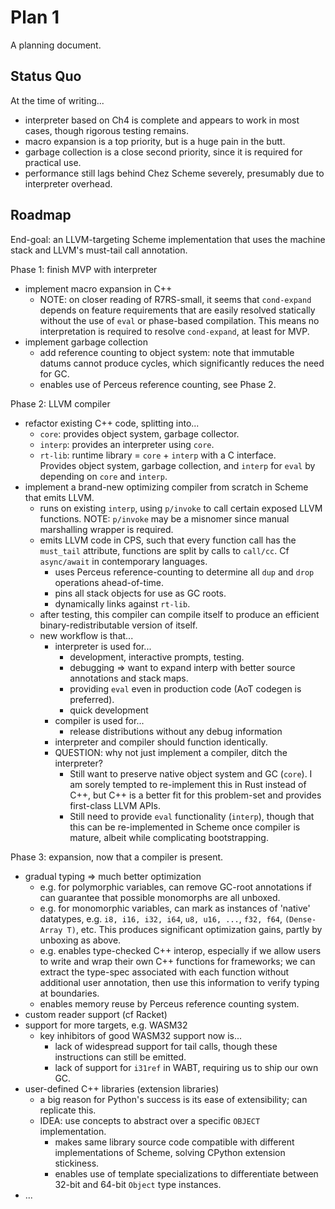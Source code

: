 # Plan 1

A planning document.

## Status Quo

At the time of writing...
- interpreter based on Ch4 is complete and appears to work in most cases, though 
  rigorous testing remains.
- macro expansion is a top priority, but is a huge pain in the butt.
- garbage collection is a close second priority, since it is required for 
  practical use.
- performance still lags behind Chez Scheme severely, presumably due to 
  interpreter overhead.

## Roadmap

End-goal: an LLVM-targeting Scheme implementation that uses the machine stack
and LLVM's must-tail call annotation.

Phase 1: finish MVP with interpreter
- implement macro expansion in C++
  - NOTE: on closer reading of R7RS-small, it seems that `cond-expand` depends
    on feature requirements that are easily resolved statically without the use
    of `eval` or phase-based compilation. This means no interpretation is 
    required to resolve `cond-expand`, at least for MVP.
- implement garbage collection
  - add reference counting to object system: note that immutable datums cannot
    produce cycles, which significantly reduces the need for GC.
  - enables use of Perceus reference counting, see Phase 2.

Phase 2: LLVM compiler
- refactor existing C++ code, splitting into...
  - `core`: provides object system, garbage collector.
  - `interp`: provides an interpreter using `core`.
  - `rt-lib`: runtime library = `core` + `interp` with a C interface. <br/>
    Provides object system, garbage collection, and `interp` for `eval` by 
    depending on `core` and `interp`.
- implement a brand-new optimizing compiler from scratch in Scheme that emits 
  LLVM.
  - runs on existing `interp`, using `p/invoke` to call certain exposed LLVM
    functions. NOTE: `p/invoke` may be a misnomer since manual marshalling 
    wrapper is required.
  - emits LLVM code in CPS, such that every function call has the `must_tail`
    attribute, functions are split by calls to `call/cc`. Cf `async/await` in 
    contemporary languages.
    - uses Perceus reference-counting to determine all `dup` and `drop` 
      operations ahead-of-time.
    - pins all stack objects for use as GC roots.
    - dynamically links against `rt-lib`.
  - after testing, this compiler can compile itself to produce an efficient 
    binary-redistributable version of itself.
  - new workflow is that...
    - interpreter is used for...
      - development, interactive prompts, testing.
      - debugging => want to expand interp with better source annotations and
        stack maps.
      - providing `eval` even in production code (AoT codegen is preferred).
      - quick development
    - compiler is used for...
      - release distributions without any debug information
    - interpreter and compiler should function identically.
    - QUESTION: why not just implement a compiler, ditch the interpreter?
      - Still want to preserve native object system and GC (`core`).
        I am sorely tempted to re-implement this in Rust instead of C++, but C++
        is a better fit for this problem-set and provides first-class LLVM APIs.
      - Still need to provide `eval` functionality (`interp`), though that this 
        can be re-implemented in Scheme once compiler is mature, albeit while
        complicating bootstrapping.
  
Phase 3: expansion, now that a compiler is present.
- gradual typing => much better optimization
  - e.g. for polymorphic variables, can remove GC-root annotations if can 
    guarantee that possible monomorphs are all unboxed.
  - e.g. for monomorphic variables, can mark as instances of 'native' datatypes, 
    e.g. `i8, i16, i32, i64`, `u8, u16, ...`, `f32, f64`, `(Dense-Array T)`, 
    etc. This produces significant optimization gains, partly by unboxing as
    above.
  - e.g. enables type-checked C++ interop, especially if we allow users to write
    and wrap their own C++ functions for frameworks; we can extract the 
    type-spec associated with each function without additional user annotation,
    then use this information to verify typing at boundaries.
  - enables memory reuse by Perceus reference counting system.
- custom reader support (cf Racket)
- support for more targets, e.g. WASM32
  - key inhibitors of good WASM32 support now is...
    - lack of widespread support for tail calls, though these instructions can
      still be emitted.
    - lack of support for `i31ref` in WABT, requiring us to ship our own GC.
- user-defined C++ libraries (extension libraries)
  - a big reason for Python's success is its ease of extensibility; can 
    replicate this.
  - IDEA: use concepts to abstract over a specific `OBJECT` implementation.
    - makes same library source code compatible with different implementations
      of Scheme, solving CPython extension stickiness.
    - enables use of template specializations to differentiate between 32-bit
      and 64-bit `Object` type instances.
- ...
